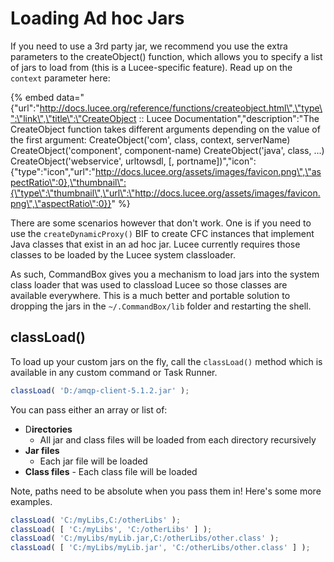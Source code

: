 # Loading Ad hoc Jars

If you need to use a 3rd party jar, we recommend you use the extra parameters to the createObject\(\) function, which allows you to specify a list of jars to load from \(this is a Lucee-specific feature\). Read up on the `context` parameter here:

{% embed data="{\"url\":\"http://docs.lucee.org/reference/functions/createobject.html\",\"type\":\"link\",\"title\":\"CreateObject :: Lucee Documentation\",\"description\":\"The CreateObject function takes different arguments depending on the value of the first argument: CreateObject\(\'com\', class, context, serverName\) CreateObject\(\'component\', component-name\) CreateObject\(\'java\', class, ...\) CreateObject\(\'webservice\', urltowsdl, \[, portname\]\)\",\"icon\":{\"type\":\"icon\",\"url\":\"http://docs.lucee.org/assets/images/favicon.png\",\"aspectRatio\":0},\"thumbnail\":{\"type\":\"thumbnail\",\"url\":\"http://docs.lucee.org/assets/images/favicon.png\",\"aspectRatio\":0}}" %}

There are some scenarios however that don't work. One is if you need to use the `createDynamicProxy()` BIF to create CFC instances that implement Java classes that exist in an ad hoc jar. Lucee currently requires those classes to be loaded by the Lucee system classloader.

As such, CommandBox gives you a mechanism to load jars into the system class loader that was used to classload Lucee so those classes are available everywhere. This is a much better and portable solution to dropping the jars in the `~/.CommandBox/lib` folder and restarting the shell.

## classLoad\(\)

To load up your custom jars on the fly, call the `classLoad()` method which is available in any custom command or Task Runner.

```javascript
classLoad( 'D:/amqp-client-5.1.2.jar' );
```

You can pass either an array or list of:

* D**irectories**
  * All jar and class files will be loaded from each directory recursively
* **Jar files**
  * Each jar file will be loaded
* **Class files** - Each class file will be loaded

Note, paths need to be absolute when you pass them in! Here's some more examples.

```javascript
classLoad( 'C:/myLibs,C:/otherLibs' );
classLoad( [ 'C:/myLibs', 'C:/otherLibs' ] );
classLoad( 'C:/myLibs/myLib.jar,C:/otherLibs/other.class' );
classLoad( [ 'C:/myLibs/myLib.jar', 'C:/otherLibs/other.class' ] );
```

